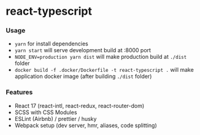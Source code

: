 # react-typescript

### Usage

-   `yarn` for install dependencies
-   `yarn start` will serve development build at :8000 port
-   `NODE_ENV=production yarn dist` will make production build at `./dist` folder
-   `docker build -f .docker/Dockerfile -t react-typescript .` will make application docker image (after building `./dist` folder)

### Features

-   React 17 (react-intl, react-redux, react-router-dom)
-   SCSS with CSS Modules
-   ESLint (Airbnb) / prettier / husky
-   Webpack setup (dev server, hmr, aliases, code splitting)
